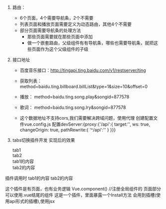 1. 路由：
    - 6个页面，4个需要导航条，2个不需要
    - 列表页面和播放页面需要定义为动态路由，其他4个不需要
    - 部分页面需要导航条的处理方法
        - 那些页面需要就在那些页面中添加
        - 做一个嵌套路由，父级组件有有导航条，哪些也需要导航条，就把这些页面作为这个父级组件的子级
2. 接口地址
    - 百度音乐接口：http://tingapi.ting.baidu.com/v1/restserver/ting
    - 获取列表：
        method=baidu.ting.billboard.billList&type=1&size=10&offset=0
    - 播放：
        method=baidu.ting.song.play&songid=877578
    - 歌词：
        method=baidu.ting.song.lry&songid=877578
    
    - 这个数据地址不支持cors,我们需要解决跨域问题，使用代理
    创建配置文件vue.config.js
    配置devServer:{proxy:{'/api':{
        target:'',
        ws: true,
        changeOrigin: true,
        pathRewrite:{
            '^/api':''
        }
    }}}

3. tabs切换插件开发
实现后的效果
    <div>
        <div class='active'>tab1</div>
        <div>tab2</div>
    </div>
    <div>
        <div class='contentActvie'>tab1的内容</div>
        <div>tab2的内容</div>
    </div>

插件调用时
    <Tabs activeKey='2'>
        <Tab label='tab1' akey='1'>
            tab1的内容
        </Tab>
        <Tab label='tab2' akey='2'>
            tab2的内容
        </Tab>
    </Tabs>

这个插件是有页面，也有业务逻辑
Vue.component() //注册全局组件的
页面部分可以使用.vue结尾的组件
这是一个插件，里面暴露一个Install方法
会用到插槽(使用api形式的插槽),使用jsx
